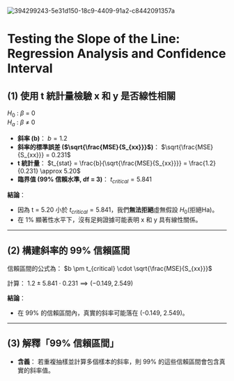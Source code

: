 ![394299243-5e31d150-18c9-4409-91a2-c8442091357a](https://github.com/user-attachments/assets/ccdc64d6-2a72-4010-9f76-e067205deae7)

# Testing the Slope of the Line: Regression Analysis and Confidence Interval
## (1) 使用 t 統計量檢驗 x 和 y 是否線性相關
   $H_0$ : $\beta$ = 0\
   $H_a$ : $\beta$ $\ne$ 0
   
- **斜率 (b)**：
  $b = 1.2$
- **斜率的標準誤差 ($\sqrt{\frac{MSE}{S_{xx}}}$)**：
  $\sqrt{\frac{MSE}{S_{xx}}} = 0.231$
- **t 統計量**：
  $t_{stat} = \frac{b}{\sqrt{\frac{MSE}{S_{xx}}}} = \frac{1.2}{0.231} \approx 5.20$
- **臨界值 (99% 信賴水準, df = 3)**：
  $t_{critical} = 5.841$

**結論**：
- 因為 t = 5.20 小於 $t_{critical} = 5.841$，我們**無法拒絕**虛無假設 $H_0$(拒絕Ha)。
- 在 1% 顯著性水平下，沒有足夠證據可能表明 x 和 y 具有線性關係。
---
## (2) 構建斜率的 99% 信賴區間
信賴區間的公式為：
$b \pm t_{critical} \cdot \sqrt{\frac{MSE}{S_{xx}}}$

計算：
$1.2 \pm 5.841 \cdot 0.231 \implies (-0.149, 2.549)$

**結論**：
- 在 99% 的信賴區間內，真實的斜率可能落在 (-0.149, 2.549)。
---
## (3) 解釋「99% 信賴區間」

- **含義**：
  若重複抽樣並計算多個樣本的斜率，則 99% 的這些信賴區間會包含真實的斜率值。
